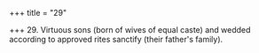 +++
title = "29"

+++
29. Virtuous sons (born of wives of equal caste) and wedded according to approved rites sanctify (their father's family).
